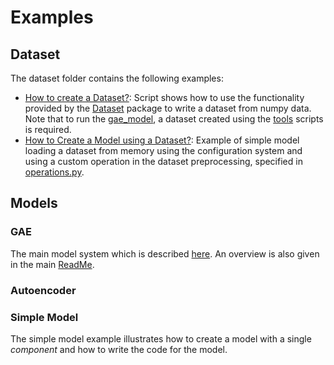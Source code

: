 # Examples

## Dataset

The dataset folder contains the following examples:
*   [How to create a Dataset?](dataset/create_dataset.py): Script shows how to use the functionality provided by the [Dataset](../packages/Tensorflow/Dataset) package to write a dataset from numpy data. Note that to run the [gae_model](models/gae/gae_model.py), a dataset created using the [tools](../tools/dataset) scripts is required.
*   [How to Create a Model using a Dataset?](dataset/model_with_dataset.py): Example of simple model loading a dataset from memory using the configuration system and using a custom operation in the dataset preprocessing, specified in [operations.py](dataset/operations.py).

## Models

### GAE
The main model system which is described [here](gae). An overview is also given in the main [ReadMe](..).

### Autoencoder

### Simple Model

The simple model example illustrates how to create a model with a single *component* and how to write the code for the model.


